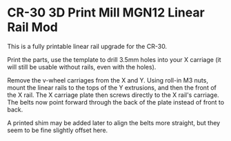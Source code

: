 CR-30 3D Print Mill MGN12 Linear Rail Mod
=========================================

This is a fully printable linear rail upgrade for the CR-30.

Print the parts, use the template to drill 3.5mm holes into your X carriage (it will still be usable without rails, even with the holes).

Remove the v-wheel carriages from the X and Y. Using roll-in M3 nuts, mount the linear rails to the tops of the Y extrusions, and then the front of the X rail. The X carriage plate then screws directly to the X rail's carriage. The belts now point forward through the back of the plate instead of front to back.

A printed shim may be added later to align the belts more straight, but they seem to be fine slightly offset here.